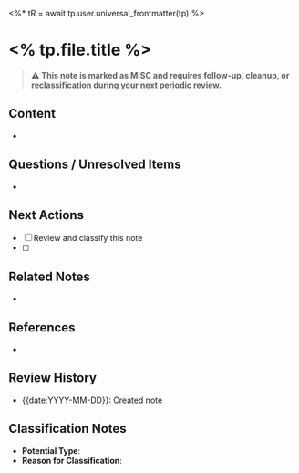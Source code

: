 <%* tR = await tp.user.universal_frontmatter(tp) %>
# <% tp.file.title %>


> **⚠️ This note is marked as MISC and requires follow-up, cleanup, or reclassification during your next periodic review.**

## Content
- 

## Questions / Unresolved Items
- 

## Next Actions
- [ ] Review and classify this note
- [ ] 

## Related Notes
- 

## References
- 

## Review History
- {{date:YYYY-MM-DD}}: Created note

## Classification Notes
- **Potential Type**: 
- **Reason for Classification**: 